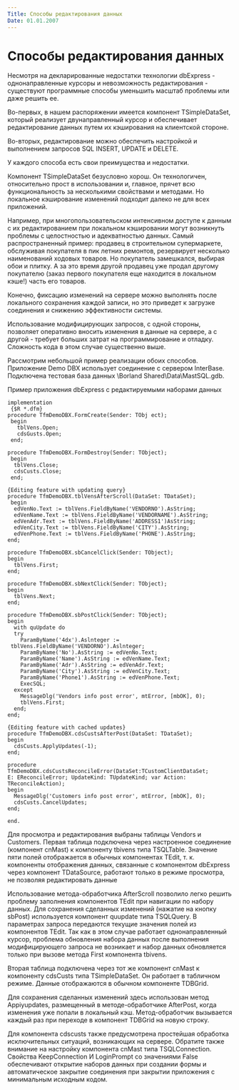 ```yaml
---
Title: Способы редактирования данных
Date: 01.01.2007
---
```



Способы редактирования данных
=============================

Несмотря на декларированные недостатки технологии dbExpress -
однонаправленные курсоры и невозможность редактирования - существуют
программные способы уменьшить масштаб проблемы или даже решить ее.

Во-первых, в нашем распоряжении имеется компонент TSimpleDataSet,
который реализует двунаправленный курсор и обеспечивает редактирование
данных путем их кэширования на клиентской стороне.

Во-вторых, редактирование можно обеспечить настройкой и выполнением
запросов SQL INSERT, UPDATE и DELETE.

У каждого способа есть свои преимущества и недостатки.

Компонент TSimpleDataSet безусловно хорош. Он технологичен, относительно
прост в использовании и, главное, прячет всю функциональность за
несколькими свойствами и методами. Но локальное кэширование изменений
подходит далеко не для всех приложений.

Например, при многопользовательском интенсивном доступе к данным с их
редактированием при локальном кэшировании могут возникнуть проблемы с
целостностью и адекватностью данных. Самый распространенный пример:
продавец в строительном супермаркете, обслуживая покупателя в пик летних
ремонтов, резервирует несколько наименований ходовых товаров. Но
покупатель замешкался, выбирая обои и плитку. А за это время другой
продавец уже продал другому покупателю (заказ первого покупателя еще
находится в локальном кэше!) часть его товаров.

Конечно, фиксацию изменений на сервере можно выполнять после локального
сохранения каждой записи, но это приведет к загрузке соединения и
снижению эффективности системы.

Использование модифицирующих запросов, с одной стороны, позволяет
оперативно вносить изменения в данные на сервере, а с другой - требует
больших затрат на программирование и отладку. Сложность кода в этом
случае существенно выше.

Рассмотрим небольшой пример реализации обоих способов. Приложение Demo
DBX использует соединение с сервером InterBase. Подключена тестовая база
данных \\Borland Shared\\Data\\MastSQL.gdb.

Пример приложения dbExpress с редактируемыми наборами данных

    implementation 
     {$R *.dfm} 
    procedure TfmDemoDBX.FormCreate(Sender: TObj ect); 
     begin 
       tblVens.Open; 
       cdsGusts.Open; 
     end; 
     
    procedure TfmDemoDBX.FormDestroy(Sender: TObject); 
     begin 
      tblVens.Close; 
      cdsCusts.Close; 
     end; 
     
    {Editing feature with updating query} 
    procedure TfmDemoDBX.tblVensAfterScroll(DataSet: TDataSet); 
     begin 
      edVenNo.Text := tblVens.FieldByName('VENDORNO').AsString;  
      edVenName.Text := tblVens.FieldByName('VENDORNAME').AsString;   
      edVenAdr.Text := tblVens.FieldByName('ADDRESS1')AsString; 
      edVenCity.Text := tblVens.FieldByName('CITY').AsString;  
      edVenPhone.Text := tblVens.FieldByName('PHONE').AsString;  
    end; 
     
    procedure TfmDemoDBX.sbCancelClick(Sender: TObject); 
    begin 
      tblVens.First;  
    end; 
     
    procedure TfmDemoDBX.sbNextClick(Sender: TObject); 
    begin 
      tblVens.Next; 
    end; 
     
    procedure TfmDemoDBX.sbPostClick(Sender: TObject); 
    begin 
      with quUpdate do 
      try 
        ParamByName('4dx').Aslnteger :=
     tblVens.FieldByName('VENDORNO').Aslnteger;  
        ParamByName('No').AsString := edVenNo.Text;  
        ParamByName('Name').AsString := edVenName.Text; 
        ParamByName('Adr').AsString := edVenAdr.Text; 
        ParamByName('City').AsString := edVenCity.Text; 
        ParamByName('Phone1').AsString := edVenPhone.Text;  
        ExecSQL; 
      except 
        MessageDlg('Vendors info post error', mtError, [mbOK], 0); 
        tblVens.First; 
      end; 
    end; 
     
    {Editing feature with cached updates} 
    procedure TfmDemoDBX.cdsCustsAfterPost(DataSet: TDataSet); 
    begin 
      cdsCusts.ApplyUpdates(-1); 
    end; 
     
    procedure TfmDemoDBX.cdsCustsReconcileError(DataSet:TCustomClientDataSet; 
    E: EReconcileError; UpdateKind: TUpdateKind; var Action: TReconcileAction); 
    begin 
      MessageDlg('Customers info post error', mtError, [mbOK], 0); 
      cdsCusts.CancelUpdates; 
    end; 
     
    end. 

Для просмотра и редактирования выбраны таблицы Vendors и Customers.
Первая таблица подключена через настроенное соединение (компонент
cnMast) к компоненту tbivens типа TSQLTable. Значение пяти полей
отображается в обычных компонентах TEdit, т. к. компоненты отображения
данных, связанные с компонентом dbExpress через компонент TDataSource,
работают только в режиме просмотра, не позволяя редактировать данные

Использование метода-обработчика AfterScroll позволило легко решить
проблему заполнения компонентов TEdit при навигации по набору данных.
Для сохранения сделанных изменений (нажатие на кнопку sbPost)
используется компонент quupdate типа TSQLQuery. В параметрах запроса
передаются текущие значения полей из компонентов TEdit. Так как в этом
случае работает однонаправленный курсор, проблема обновления набора
данных после выполнения модифицирующего запроса не возникает и набор
данных обновляется только при вызове метода First компонента tbivens.

Вторая таблица подключена через тот же компонент cnMast к компоненту
cdsCusts типа TSimpleDataSet. Он работает в табличном режиме. Данные
отображаются в обычном компоненте TDBGrid.

Для сохранения сделанных изменений здесь использован метод Appiyupdates,
размещенный в методе-обработчике AfterPost, когда изменения уже попали в
локальный кэш. Метод-обработчик вызывается каждый раз при переходе в
компонент TDBGrid на новую строку.

Для компонента cdscusts также предусмотрена простейшая обработка
исключительных ситуаций, возникающих на сервере. Обратите также внимание
на настройку компонента cnMast типа TSQLConnection. Свойства
KeepConnection И LoginPrompt со значениями False обеспечивают открытие
наборов данных при создании формы и автоматическое закрытие соединения
при закрытии приложения с минимальным исходным кодом.
